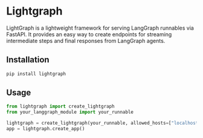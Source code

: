 # Lightgraph


LightGraph is a lightweight framework for serving LangGraph runnables via FastAPI. It provides an easy way to create endpoints for streaming intermediate steps and final responses from LangGraph agents.


## Installation

```bash
pip install lightgraph
```

## Usage

```python
from lightgraph import create_lightgraph
from your_langgraph_module import your_runnable

lightgraph = create_lightgraph(your_runnable, allowed_hosts=["localhost", "127.0.0.1"])
app = lightgraph.create_app()
